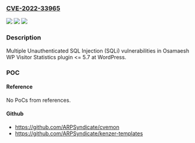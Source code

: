 ### [CVE-2022-33965](https://cve.mitre.org/cgi-bin/cvename.cgi?name=CVE-2022-33965)
![](https://img.shields.io/static/v1?label=Product&message=WP%20Visitor%20Statistics%20(WordPress%20plugin)&color=blue)
![](https://img.shields.io/static/v1?label=Version&message=%3C%3D%205.7%3C%3D%205.7%20&color=brighgreen)
![](https://img.shields.io/static/v1?label=Vulnerability&message=CWE-89%20SQL%20Injection&color=brighgreen)

### Description

Multiple Unauthenticated SQL Injection (SQLi) vulnerabilities in Osamaesh WP Visitor Statistics plugin <= 5.7 at WordPress.

### POC

#### Reference
No PoCs from references.

#### Github
- https://github.com/ARPSyndicate/cvemon
- https://github.com/ARPSyndicate/kenzer-templates

